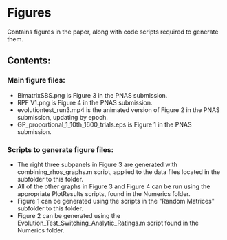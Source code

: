 # Figures

Contains figures in the paper, along with code scripts required to generate them.

## Contents:

### Main figure files:
* BimatrixSBS.png is Figure 3 in the PNAS submission.
* RPF V1.png is Figure 4 in the PNAS submission.
* evolutiontest_run3.mp4 is the animated version of Figure 2 in the PNAS submission, updating by epoch.
* GP_proportional_1_10th_1600_trials.eps is Figure 1 in the PNAS submission.



### Scripts to generate figure files:
* The right three subpanels in Figure 3 are generated with combining_rhos_graphs.m script, applied to the data files located in the subfolder to this folder.
* All of the other graphs in Figure 3 and Figure 4 can be run using the appropriate PlotResults scripts, found in the Numerics folder.
* Figure 1 can be generated using the scripts in the "Random Matrices" subfolder to this folder.
* Figure 2 can be generated using the Evolution_Test_Switching_Analytic_Ratings.m script found in the Numerics folder.
